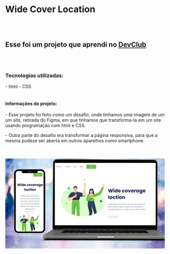 <h1> Wide Cover Location </h1>
<br> 
<br>
<h2> Esse foi um projeto que aprendi no <a href="https://rodolfomori.com.br/devclub">DevClub</a> </h2>
<br>
<br>
<h3>Tecnologias utilizadas:</h3>
- html
- CSS
<br>
<br>
<h4>Informações do projeto:</h4>
<p>
- Esse projeto foi feito como um desafio, onde tinhamos uma imagem de um um site, retirada do Figma, em que tinhamos que transforma-la em um site usando programação com html e CSS.
  </p>
<p>
- Outra parte do desafio era transformar a página responsiva, para que a mesma pudese ser aberta em outros aparelhos como smartphone.
</p>
<br>
<br>
<img src="https://github.com/KelberSS/Projeto-de-Estudo-WCL/blob/master/Interface/Wide%20Cover%20Location.jpg?raw=true" alt"interface do projeto WCL">
